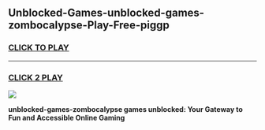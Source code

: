 
## Unblocked-Games-unblocked-games-zombocalypse-Play-Free-piggp
<h3>
<a href="https://premium76.site?title=unblocked-games-zombocalypse&ref=22A">CLICK TO PLAY</a></h3>
<hr>

<h3>
<a href="https://premium76.site?title=unblocked-games-zombocalypse&ref=22A">CLICK 2 PLAY</a>
  
</h3>

<a href="https://premium76.site?title=unblocked-games-zombocalypse&ref=22A"><img src="https://clearcache.store/games.png"></a>


**unblocked-games-zombocalypse games unblocked: Your Gateway to Fun and Accessible Online Gaming**
